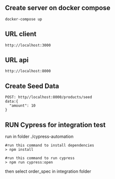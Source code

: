 ## Create server on docker compose

`docker-compose up`

## URL client

`http://localhost:3000`


## URL api

`http://localhost:8000`

## Create Seed Data

```
POST: http//localhost:8000/products/seed
data:{
  "amount": 10
}
```

## RUN Cypress for integration test

run in folder ./cypress-automation

```
#run this command to install dependencies
> npm install

#run this command to run cypress
> npm run cypress:open
```

then select order_spec in integration folder